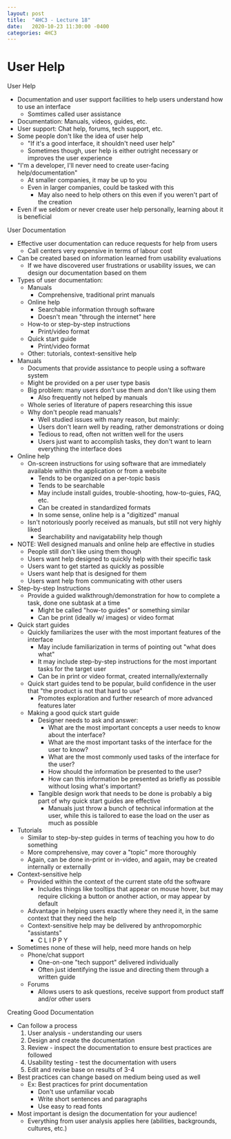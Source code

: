 ```yaml
---
layout: post
title:  "4HC3 - Lecture 18"
date:   2020-10-23 11:30:00 -0400
categories: 4HC3
---
```


User Help
===

User Help
- Documentation and user support facilities to help users understand how to use an interface
    - Somtimes called user assistance
- Documentation: Manuals, videos, guides, etc.
- User support: Chat help, forums, tech support, etc.
- Some people don't like the idea of user help
    - "If it's a good interface, it shouldn't need user help"
    - Sometimes though, user help is either outright necessary or improves the user experience
- "I'm a developer, I'll never need to create user-facing help/documentation"
    - At smaller companies, it may be up to you
    - Even in larger companies, could be tasked with this
        - May also need to help others on this even if you weren't part of the creation
- Even if we seldom or never create user help personally, learning about it is beneficial

User Documentation
- Effective user documentation can reduce requests for help from users
    - Call centers very expensive in terms of labour cost
- Can be created based on information learned from usability evaluations
    - If we have discovered user frustrations or usability issues, we can design our documentation based on them
- Types of user documentation:
    - Manuals
        - Comprehensive, traditional print manuals
    - Online help
        - Searchable information through software
        - Doesn't mean "through the internet" here
    - How-to or step-by-step instructions
        - Print/video format
    - Quick start guide
        - Print/video format
    - Other: tutorials, context-sensitive help
- Manuals
    - Documents that provide assistance to people using a software system
    - Might be provided on a per user type basis
    - Big problem: many users don't use them and don't like using them
        - Also frequently not helped by manuals
    - Whole series of literature of papers researching this issue
    - Why don't people read manuals?
        - Well studied issues with many reason, but mainly:
        - Users don't learn well by reading, rather demonstrations or doing
        - Tedious to read, often not written well for the users
        - Users just want to accomplish tasks, they don't want to learn everything the interface does
- Online help
    - On-screen instructions for using software that are immediately available within the application or from a website
        - Tends to be organized on a per-topic basis
        - Tends to be searchable
        - May include install guides, trouble-shooting, how-to-guies, FAQ, etc.
        - Can be created in standardized formats
        - In some sense, online help is a "digitized" manual
    - Isn't notoriously poorly received as manuals, but still not very highly liked
        - Searchability and navigatability help though
- NOTE: Well designed manuals and online help are effective in studies
    - People still don't like using them though
    - Users want help designed to quickly help with their specific task
    - Users want to get started as quickly as possible
    - Users want help that is designed for them
    - Users want help from communicating with other users
- Step-by-step Instructions
    - Provide a guided walkthrough/demonstration for how to complete a task, done one subtask at a time
        - Might be called "how-to guides" or something similar
        - Can be print (ideally w/ images) or video format
- Quick start guides
    - Quickly familiarizes the user with the most important features of the interface
        - May include familiarization in terms of pointing out "what does what"
        - It may include step-by-step instructions for the most important tasks for the target user
        - Can be in print or video format, created internally/externally
    - Quick start guides tend to be popular, build confidence in the user that "the product is not that hard to use"
        - Promotes exploration and further research of more advanced features later
    - Making a good quick start guide
        - Designer needs to ask and answer:
            - What are the most important concepts a user needs to know about the interface?
            - What are the most important tasks of the interface for the user to know?
            - What are the most commonly used tasks of the interface for the user?
            - How should the information be presented to the user?
            - How can this information be presented as briefly as possible without losing what's important?
        - Tangible design work that needs to be done is probably a big part of why quick start guides are effective
            - Manuals just throw a bunch of technical information at the user, while this is tailored to ease the load on the user as much as possible
- Tutorials
    - Similar to step-by-step guides in terms of teaching you how to do something
    - More comprehensive, may cover a "topic" more thoroughly
    - Again, can be done in-print or in-video, and again, may be created internally or externally
- Context-sensitive help
    - Provided within the context of the current state ofd the software
        - Includes things like tooltips that appear on mouse hover, but may require clicking a button or another action, or may appear by default
    - Advantage in helping users exactly where they need it, in the same context that they need the help
    - Context-sensitive help may be delivered by anthropomorphic "assistants"
        - C L I P P Y
- Sometimes none of these will help, need more hands on help
    - Phone/chat support
        - One-on-one "tech support" delivered individually
        - Often just identifying the issue and directing them through a written guide
    - Forums
        - Allows users to ask questions, receive support from product staff and/or other users

Creating Good Documentation
- Can follow a process
    1. User analysis - understanding our users
    2. Design and create the documentation
    3. Review - inspect the documentation to ensure best practices are followed
    4. Usability testing - test the documentation with users
    5. Edit and revise base on results of 3-4
- Best practices can change based on medium being used as well
    - Ex: Best practices for print documentation
        - Don't use unfamiliar vocab
        - Write short sentences and paragraphs
        - Use easy to read fonts
- Most important is design the documentation for your audience!
    - Everything from user analysis applies here (abilities, backgrounds, cultures, etc.)

